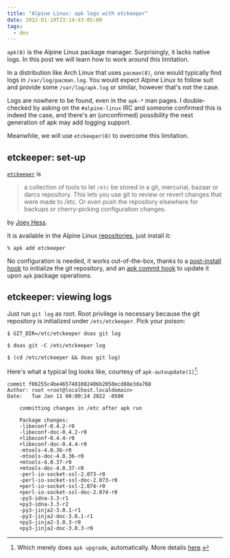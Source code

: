 ```yaml
---
title: "Alpine Linux: apk logs with etckeeper"
date: 2022-01-10T23:14:43-05:00
tags:
  - dev
---
```


`apk(8)` is the Alpine Linux package manager. Surprisingly, it lacks native
logs. In this post we will learn how to work around this limitation.


In a distribution like Arch Linux that uses `pacman(8)`, one would typically
find logs in `/var/log/pacman.log`. You would expect Alpine Linux to follow
suit and provide some `/var/log/apk.log` or similar, however that's not the
case.

Logs are nowhere to be found, even in the `apk-*` man pages. I double-checked
by asking on the `#alpine-linux` IRC and someone confirmed this is indeed the
case, and there's an (unconfirmed) possibility the next generation of apk may
add logging support.

Meanwhile, we will use `etckeeper(8)` to overcome this limitation.

## etckeeper: set-up

[`etckeeper`][etckeeper] is

> a collection of tools to let `/etc` be stored in a git, mercurial, bazaar or
> darcs repository. This lets you use git to review or revert changes that were
> made to /etc. Or even push the repository elsewhere for backups or
> cherry-picking configuration changes.

by [Joey Hess][hess].

It is available in the Alpine Linux [repositories][repo], just install it:

```
% apk add etckeeper
```

No configuration is needed, it works out-of-the-box, thanks to a [post-install
hook][hook] to initialize the git repository, and an [apk commit
hook][commit-hook] to update it upon `apk` package operations.

## etckeeper: viewing logs

Just run `git log` as root. Root privilege is necessary because the git
repository is initialized under `/etc/etckeeper`. Pick your poison:

```shell
$ GIT_DIR=/etc/etckeeper doas git log
```

```shell
$ doas git -C /etc/etckeeper log
```

```shell
$ (cd /etc/etckeeper && doas git log)
```

Here's what a typical log looks like, courtesy of `apk-autoupdate(1)`[^1]:

```
commit f06255c4be4657481082406b2050ecd88e3da768
Author: root <root@localhost.localdomain>
Date:   Tue Jan 11 00:00:24 2022 -0500

    committing changes in /etc after apk run

    Package changes:
    -libeconf-0.4.2-r0
    -libeconf-doc-0.4.2-r0
    +libeconf-0.4.4-r0
    +libeconf-doc-0.4.4-r0
    -mtools-4.0.36-r0
    -mtools-doc-4.0.36-r0
    +mtools-4.0.37-r0
    +mtools-doc-4.0.37-r0
    -perl-io-socket-ssl-2.073-r0
    -perl-io-socket-ssl-doc-2.073-r0
    +perl-io-socket-ssl-2.074-r0
    +perl-io-socket-ssl-doc-2.074-r0
    -py3-idna-3.3-r1
    +py3-idna-3.3-r2
    -py3-jinja2-3.0.1-r1
    -py3-jinja2-doc-3.0.1-r1
    +py3-jinja2-3.0.3-r0
    +py3-jinja2-doc-3.0.3-r0
```


[etckeeper]: https://etckeeper.branchable.com/
[repo]: https://pkgs.alpinelinux.org/packages?name=etckeeper
[hook]: https://git.alpinelinux.org/aports/tree/main/etckeeper/etckeeper.post-install
[commit-hook]: https://git.alpinelinux.org/aports/tree/main/etckeeper/apk-commit_hook
[hess]: https://joeyh.name/

[^1]: Which merely does `apk upgrade`, automatically. More details [here](https://github.com/jirutka/apk-autoupdate).
